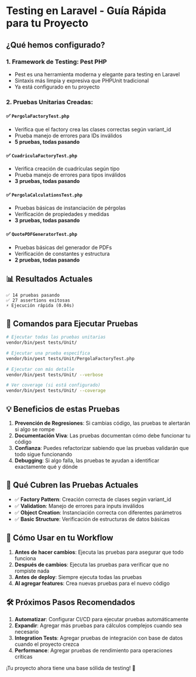 # Testing en Laravel - Guía Rápida para tu Proyecto

## ¿Qué hemos configurado?

### 1. **Framework de Testing**: Pest PHP
- Pest es una herramienta moderna y elegante para testing en Laravel
- Sintaxis más limpia y expresiva que PHPUnit tradicional
- Ya está configurado en tu proyecto

### 2. **Pruebas Unitarias Creadas**:

#### ✅ `PergolaFactoryTest.php`
- Verifica que el factory crea las clases correctas según variant_id
- Prueba manejo de errores para IDs inválidos
- **5 pruebas, todas pasando**

#### ✅ `CuadriculaFactoryTest.php` 
- Verifica creación de cuadrículas según tipo
- Prueba manejo de errores para tipos inválidos
- **3 pruebas, todas pasando**

#### ✅ `PergolaCalculationsTest.php`
- Pruebas básicas de instanciación de pérgolas
- Verificación de propiedades y medidas
- **3 pruebas, todas pasando**

#### ✅ `QuotePDFGeneratorTest.php`
- Pruebas básicas del generador de PDFs
- Verificación de constantes y estructura
- **2 pruebas, todas pasando**

## 📊 **Resultados Actuales**
```
✅ 14 pruebas pasando
✅ 27 assertions exitosas
⚡ Ejecución rápida (0.04s)
```

## 🚀 **Comandos para Ejecutar Pruebas**

```bash
# Ejecutar todas las pruebas unitarias
vendor/bin/pest tests/Unit/

# Ejecutar una prueba específica
vendor/bin/pest tests/Unit/PergolaFactoryTest.php

# Ejecutar con más detalle
vendor/bin/pest tests/Unit/ --verbose

# Ver coverage (si está configurado)
vendor/bin/pest tests/Unit/ --coverage
```

## 💡 **Beneficios de estas Pruebas**

1. **Prevención de Regresiones**: Si cambias código, las pruebas te alertarán si algo se rompe
2. **Documentación Viva**: Las pruebas documentan cómo debe funcionar tu código
3. **Confianza**: Puedes refactorizar sabiendo que las pruebas validarán que todo sigue funcionando
4. **Debugging**: Si algo falla, las pruebas te ayudan a identificar exactamente qué y dónde

## 🎯 **Qué Cubren las Pruebas Actuales**

- ✅ **Factory Pattern**: Creación correcta de clases según variant_id
- ✅ **Validation**: Manejo de errores para inputs inválidos  
- ✅ **Object Creation**: Instanciación correcta con diferentes parámetros
- ✅ **Basic Structure**: Verificación de estructuras de datos básicas

## 🔄 **Cómo Usar en tu Workflow**

1. **Antes de hacer cambios**: Ejecuta las pruebas para asegurar que todo funciona
2. **Después de cambios**: Ejecuta las pruebas para verificar que no rompiste nada
3. **Antes de deploy**: Siempre ejecuta todas las pruebas
4. **Al agregar features**: Crea nuevas pruebas para el nuevo código

## 🛠️ **Próximos Pasos Recomendados**

1. **Automatizar**: Configurar CI/CD para ejecutar pruebas automáticamente
2. **Expandir**: Agregar más pruebas para cálculos complejos cuando sea necesario
3. **Integration Tests**: Agregar pruebas de integración con base de datos cuando el proyecto crezca
4. **Performance**: Agregar pruebas de rendimiento para operaciones críticas

¡Tu proyecto ahora tiene una base sólida de testing! 🎉
